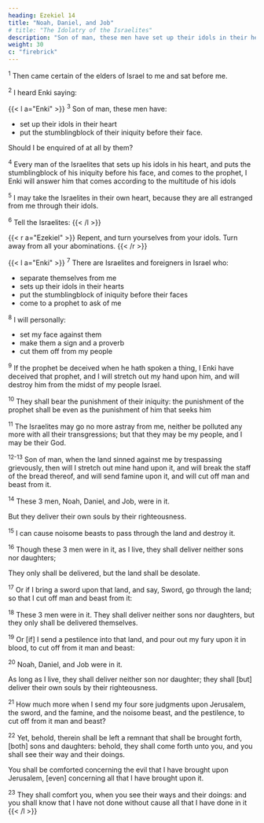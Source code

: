 ```yaml
---
heading: Ezekiel 14
title: "Noah, Daniel, and Job"
# title: "The Idolatry of the Israelites"
description: "Son of man, these men have set up their idols in their heart, and put the stumblingblock of their iniquity before their face. "
weight: 30
c: "firebrick"
---
```



<sup>1</sup> Then came certain of the elders of Israel to me and sat before me. 

<sup>2</sup> I heard Enki saying:


{{< l a="Enki" >}}
<sup>3</sup> Son of man, these men have:
- set up their idols in their heart
- put the stumblingblock of their iniquity before their face. 

Should I be enquired of at all by them? 

<sup>4</sup> Every man of the Israelites that sets up his idols in his heart, and puts the stumblingblock of his iniquity before his face, and comes to the prophet, I Enki will answer him that comes according to the multitude of his idols

<sup>5</sup> I may take the Israelites in their own heart, because they are all estranged from me through their idols. 

<sup>6</sup> Tell the Israelites:
{{< /l >}}


{{< r a="Ezekiel" >}}
Repent, and turn yourselves from your idols. Turn away from all your abominations.
{{< /r >}}


{{< l a="Enki" >}}
<sup>7</sup> There are Israelites and foreigners in Israel who:
- separate themselves from me
- sets up their idols in their hearts
- put the stumblingblock of iniquity before their faces
- come to a prophet to ask of me


<sup>8</sup> I will personally:
- set my face against them
- make them a sign and a proverb
- cut them off from my people

<sup>9</sup> If the prophet be deceived when he hath spoken a thing, I Enki have deceived that prophet, and I will stretch out my hand upon him, and will destroy him from the midst of my people Israel. 

<sup>10</sup> They shall bear the punishment of their iniquity: the punishment of the prophet shall be even as the punishment of him that seeks him

<sup>11</sup> The Israelites may go no more astray from me, neither be polluted any more with all their transgressions; but that they may be my people, and I may be their God.

<sup>12-13</sup> Son of man, when the land sinned against me by trespassing grievously, then will I stretch out mine hand upon it, and will break the staff of the bread thereof, and will send famine upon it, and will cut off man and beast from it.

<sup>14</sup> These 3 men, Noah, Daniel, and Job, were in it.

But they deliver their own souls by their righteousness.

<sup>15</sup> I can cause noisome beasts to pass through the land and destroy it.

 <!-- be desolate, that no man may pass through because of the beasts:  -->

<sup>16</sup>  Though these 3 men were in it, as I live, they shall deliver neither sons nor daughters; 

They only shall be delivered, but the land shall be desolate.

<sup>17</sup> Or if I bring a sword upon that land, and say, Sword, go through the land; so that I cut off man and beast from it: 

<sup>18</sup> These 3 men were in it. They shall deliver neither sons nor daughters, but they only shall be delivered themselves.

<sup>19</sup> Or [if] I send a pestilence into that land, and pour out my fury upon it in blood, to cut off from it man and
beast: 

<sup>20</sup> Noah, Daniel, and Job were in it. 

As long as I live, they shall deliver neither son nor daughter; they shall [but] deliver their own souls by their righteousness. 

<sup>21</sup> How much more when I send my four sore judgments upon Jerusalem, the sword, and the famine, and the noisome beast, and the pestilence, to cut off from it man and beast?

<sup>22</sup> Yet, behold, therein shall be left a remnant that shall be brought forth, [both] sons and daughters: behold, they shall come forth unto you, and you shall see their way and their doings.

You shall be comforted concerning the evil that I have brought upon Jerusalem, [even] concerning all that I have brought upon it.

<sup>23</sup> They shall comfort you, when you see their ways and their doings: and you shall know that I have not done without cause all that I have done in it
{{< /l >}}
